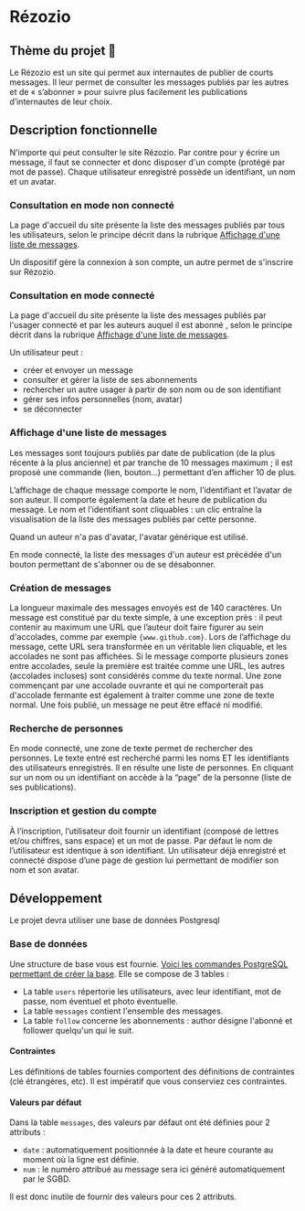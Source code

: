 # Rézozio

## Thème du projet :speech_balloon:

Le Rézozio est un site qui permet aux internautes de publier de courts messages. Il leur permet de consulter les messages publiés par les autres et de « s’abonner » pour suivre plus facilement les publications d’internautes de leur choix.

## Description fonctionnelle

N'importe qui peut consulter le site Rézozio. Par contre pour y écrire un message, il faut se connecter et donc disposer d'un compte (protégé par mot de passe). Chaque utilisateur enregistré possède un identifiant, un nom et un avatar.

### Consultation en mode non connecté

La page d'accueil du site présente la liste des messages publiés par tous les utilisateurs, selon le principe décrit dans la rubrique [Affichage d'une liste de messages](#affichage-dune-liste-de-messages).

Un dispositif gère la connexion à son compte, un autre permet de s'inscrire sur Rézozio.

### Consultation en mode connecté

La page d'accueil du site présente la liste des messages publiés par l'usager connecté et par les auteurs auquel il est abonné , selon le principe décrit dans la rubrique [Affichage d'une liste de messages](#affichage-dune-liste-de-messages).

Un utilisateur peut :
- créer et envoyer un message
- consulter et gérer la liste de ses abonnements
- rechercher un autre usager à partir de son nom ou de son identifiant
- gérer ses infos personnelles (nom, avatar)
- se déconnecter

### Affichage d'une liste de messages

Les messages sont toujours publiés par date de publication (de la plus récente à la plus ancienne) et par tranche de 10 messages maximum ; il est proposé une commande (lien, bouton...) permettant d’en afficher 10 de plus.

L’affichage de chaque message comporte le nom, l’identifiant et l’avatar de son auteur. Il comporte également la date et heure de publication du message. Le nom et l’identifiant sont cliquables : un clic entraîne la visualisation de la liste des messages publiés par cette personne.

Quand un auteur n'a pas d'avatar, l'avatar générique est utilisé.

En mode connecté, la liste des messages d'un auteur est précédée d'un bouton permettant de s'abonner ou de se désabonner.

### Création de messages

La longueur maximale des messages envoyés est de 140 caractères. Un message est constitué par du texte simple, à une exception près : il peut contenir au maximum une URL que l’auteur doit faire figurer au sein d'accolades, comme par exemple `{www.github.com}`. Lors de l’affichage du message, cette URL sera transformée en un véritable lien cliquable, et les accolades ne sont pas affichées. Si le message comporte plusieurs zones entre accolades, seule la première est traitée comme une URL, les autres (accolades incluses) sont considérés comme du texte normal. Une zone commençant par une accolade ouvrante et qui ne comporterait pas d'accolade fermante est également à traiter comme une zone de texte normal. Une fois publié, un message ne peut être effacé ni modifié.

### Recherche de personnes

En mode connecté, une zone de texte permet de rechercher des personnes. Le texte entré est recherché parmi les noms ET les identifiants des utilisateurs enregistrés. Il en résulte une liste de personnes. En cliquant sur un nom ou un identifiant on accède à la “page” de la personne (liste de ses publications).

### Inscription et gestion du compte

À l’inscription, l’utilisateur doit fournir un identifiant (composé de lettres et/ou chiffres, sans espace) et un mot de passe. Par défaut le nom de l’utilisateur est identique à son identifiant. Un utilisateur déjà enregistré et connecté dispose d’une page de gestion lui permettant de modifier son nom et son avatar.

## Développement

Le projet devra utiliser une base de données Postgresql

### Base de données

Une structure de base vous est fournie. [Voici les commandes PostgreSQL permettant de créer la base](../master/create2014.sql). Elle se compose de 3 tables :
- La table `users` répertorie les utilisateurs, avec leur identifiant, mot de passe, nom éventuel et photo éventuelle.
- La table `messages` contient l'ensemble des messages.
- La table `follow` concerne les abonnements : author désigne l'abonné et follower quelqu'un qui le suit.

#### Contraintes

Les définitions de tables fournies comportent des définitions de contraintes (clé étrangères, etc). Il est impératif que vous conserviez ces contraintes.

#### Valeurs par défaut

Dans la table `messages`, des valeurs par défaut ont été définies pour 2 attributs :
- `date` : automatiquement positionnée à la date et heure courante au moment où la ligne est définie.
- `num` : le numéro attribué au message sera ici généré automatiquement par le SGBD.

Il est donc inutile de fournir des valeurs pour ces 2 attributs.
